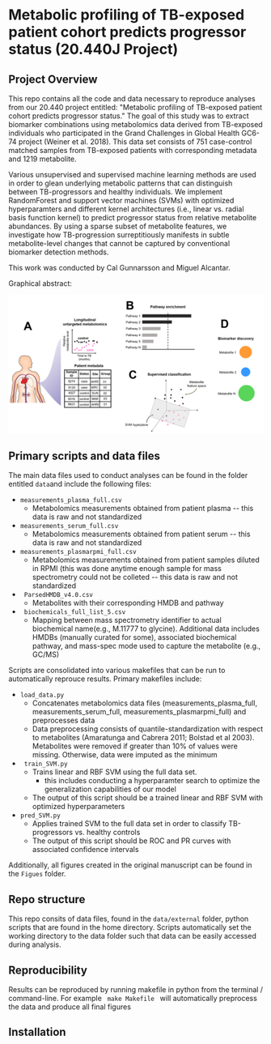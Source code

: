 # Metabolic profiling of TB-exposed patient cohort predicts progressor status (20.440J Project)

## Project Overview
This repo contains all the code and data necessary to reproduce analyses from our 20.440 project entitled: "Metabolic profiling of TB-exposed patient cohort predicts progressor status." The goal of this study was to extract biomarker combinations using metabolomics data derived from TB-exposed individuals who participated in the Grand Challenges in Global Health GC6-74 project (Weiner et al. 2018). This data set consists of 751 case-control matched samples from TB-exposed patients with corresponding metadata and 1219 metabolite.

Various unsupervised and supervised machine learning methods are used in order to glean underlying metabolic patterns that can distinguish between TB-progressors and healthy individuals. We implement RandomForest and support vector machines (SVMs) with optimized hyperparamters and different kernel architectures (i.e., linear vs. radial basis function kernel) to predict progressor status from relative metabolite abundances. By using a sparse subset of metabolite features, we investigate how TB-progression surreptitiously manifests in subtle metabolite-level changes that cannot be captured by conventional biomarker detection methods.

This work was conducted by Cal Gunnarsson and Miguel Alcantar.

Graphical abstract:

![](fig/TB_omics_graphical_abstract.png)

## Primary scripts and data files

The main data files used to conduct analyses can be found in the folder entitled <code>data</code>and include the following files:

* <code>measurements_plasma_full.csv </code>
    * Metabolomics measurements obtained from patient plasma -- this data is raw and not standardized
* <code>measurements_serum_full.csv </code>
    *   Metabolomics measurements obtained from patient serum -- this data is raw and not standardized
* <code>measurements_plasmarpmi_full.csv </code>
    *  Metabolomics measurements obtained from patient samples diluted in RPMI (this was done anytime enough sample for mass spectrometry could not be colleted -- this data is raw and not standardized
* <code> ParsedHMDB_v4.0.csv </code>
    *  Metabolites with their corresponding HMDB and pathway
* <code> biochemicals_full_list_5.csv</code>
    * Mapping between mass spectrometry identifier to actual biochemical name(e.g., M.11777 to glycine). Additional data includes HMDBs (manually curated for some), associated biochemical pathway, and mass-spec mode used to capture the metabolite (e.g., GC/MS)

Scripts are consolidated into various makefiles that can be run to automatically reprouce results. Primary makefiles include:
* <code>load_data.py </code>
    * Concatenates metabolomics data files (measurements_plasma_full, measurements_serum_full, measurements_plasmarpmi_full) and preprocesses data
    * Data preprocessing consists of quantile-standardization with respect to metabolites (Amaratunga and Cabrera 2011; Bolstad et al 2003). Metabolites were removed if greater than 10% of values were missing. Otherwise, data were imputed as the minimum
* <code> train_SVM.py </code>
   * Trains linear and RBF SVM using the full data set. 
      * this includes conducting a hyperparamter search to optimize the generalization capabilities of our model
   * The output of this script should be a trained linear and RBF SVM with optimized hyperparameters
* <code>pred_SVM.py</code>
   * Applies trained SVM to the full data set in order to classify TB-progressors vs. healthy controls
   * The output of this script should be ROC and PR curves with associated confidence intervals
   
Additionally, all figures created in the original manuscript can be found in the <code>Figues</code> folder.
    

## Repo structure

This repo consits of data files, found in the <code>data/external</code> folder, python scripts that are found in the home directory. Scripts automatically set the working directory to the data folder such that data can be easily accessed during analysis. 

## Reproducibility 

Results can be reproduced by running makefile in python from the terminal / command-line. For example <code> make Makefile </code> will automatically preprocess the data and produce all final figures

## Installation
